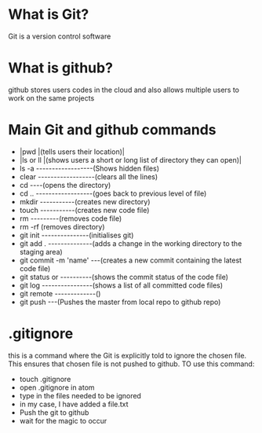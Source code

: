 # What is Git?
Git is a version control software

# What is github?
github stores users codes in the cloud and also allows multiple users to work on the same projects

# Main Git and github commands
- |pwd |(tells users their location)|
- |ls or ll |(shows users a short or long list of directory they can open)|
- ls -a ------------------(Shows hidden files)
- clear ------------------(clears all the lines)
- cd <directory name> ----(opens the directory)
- cd .. ------------------(goes back to previous level of file)
- mkdir <name> -----------(creates new directory)
- touch <name> -----------(creates new code file)
- rm <file name> ---------(removes code file)
- rm -rf <directory name> (removes directory)
- git init ---------------(initialises git)
- git add . --------------(adds a change in the working directory to the staging area)
- git commit -m 'name' ---(creates a new commit containing the latest code file)
- git status or ----------(shows the commit status of the code file)
- git log ----------------(shows a list of all committed code files)
- git remote -------------()
- git push <to> <from> ---(Pushes the master from local repo to github repo)

# .gitignore <file>
this is a command where the Git is explicitly told to ignore the chosen file. This ensures that chosen file is not pushed to github.
TO use this command:
- touch .gitignore
- open .gitignore in atom
- type in the files needed to be ignored
- in my case, I have added a file.txt
- Push the git to github
- wait for the magic to occur
